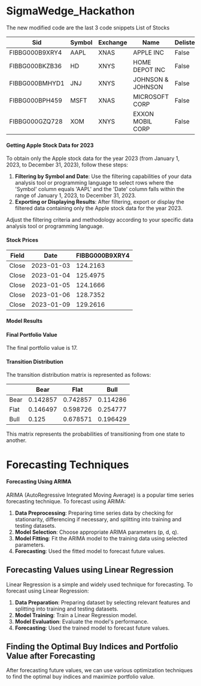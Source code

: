 # SigmaWedge_Hackathon
The new modified code are the last 3 code snippets
List of Stocks

|Sid             |Symbol    | Exchange           | Name              | Delisted |
|----------------|----------|--------------------|-------------------|----------|
| FIBBG000B9XRY4 | AAPL     | XNAS               | APPLE INC         | False    |
| FIBBG000BKZB36 | HD       | XNYS               | HOME DEPOT INC    | False    |
| FIBBG000BMHYD1 | JNJ      | XNYS               | JOHNSON & JOHNSON | False    |
| FIBBG000BPH459 | MSFT     | XNAS               | MICROSOFT CORP    | False    |
| FIBBG000GZQ728 | XOM      | XNYS               | EXXON MOBIL CORP  | False    |


#### Getting Apple Stock Data for 2023
To obtain only the Apple stock data for the year 2023 (from January 1, 2023, to December 31, 2023), follow these steps:

1. **Filtering by Symbol and Date**: Use the filtering capabilities of your data analysis tool or programming language to select rows where the 'Symbol' column equals 'AAPL' and the 'Date' column falls within the range of January 1, 2023, to December 31, 2023.
2. **Exporting or Displaying Results**: After filtering, export or display the filtered data containing only the Apple stock data for the year 2023.

Adjust the filtering criteria and methodology according to your specific data analysis tool or programming language.

#### Stock Prices

| Field        | Date          | FIBBG000B9XRY4 |
|--------------|---------------|----------------|
| Close        | 2023-01-03    | 124.2163       |                 
| Close        | 2023-01-04    | 125.4975       |                 
| Close        | 2023-01-05    | 124.1666       |                 
| Close        | 2023-01-06    | 128.7352       |                 
| Close        | 2023-01-09    | 129.2616       |   


#### Model Results
#### Final Portfolio Value
The final portfolio value is 17.

#### Transition Distribution
The transition distribution matrix is represented as follows:

|         | Bear      | Flat      | Bull      |
|---------|-----------|-----------|-----------|
| Bear    | 0.142857  | 0.742857  | 0.114286  |
| Flat    | 0.146497  | 0.598726  | 0.254777  |
| Bull    | 0.125     | 0.678571  | 0.196429  |

This matrix represents the probabilities of transitioning from one state to another.


# Forecasting Techniques
#### Forecasting Using ARIMA
ARIMA (AutoRegressive Integrated Moving Average) is a popular time series forecasting technique. To forecast using ARIMA:

1. **Data Preprocessing**: Preparing  time series data by checking for stationarity, differencing if necessary, and splitting into training and testing datasets.
2. **Model Selection**: Choose appropriate ARIMA parameters (p, d, q).
3. **Model Fitting**: Fit the ARIMA model to the training data using selected parameters.
4. **Forecasting**: Used the fitted model to forecast future values.

## Forecasting Values using Linear Regression
Linear Regression is a simple and widely used technique for forecasting. To forecast using Linear Regression:

1. **Data Preparation**: Preparing dataset by selecting relevant features and splitting into training and testing datasets.
2. **Model Training**: Train a Linear Regression model.
3. **Model Evaluation**: Evaluate the model's performance.
4. **Forecasting**: Used the trained model to forecast future values.

## Finding the Optimal Buy Indices and Portfolio Value after Forecasting
After forecasting future values, we can use various optimization techniques to find the optimal buy indices and maximize portfolio value. 
